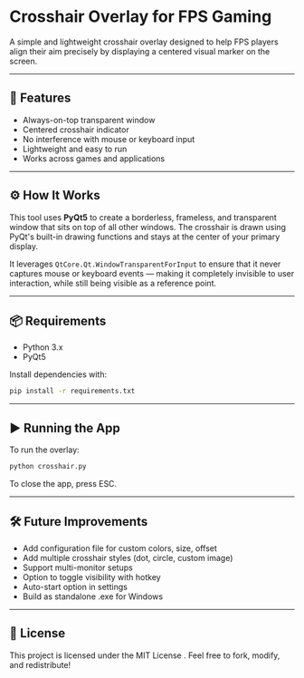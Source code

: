 # Crosshair Overlay for FPS Gaming

A simple and lightweight crosshair overlay designed to help FPS players align their aim precisely by displaying a centered visual marker on the screen.

---

## 🔧 Features

- Always-on-top transparent window
- Centered crosshair indicator
- No interference with mouse or keyboard input
- Lightweight and easy to run
- Works across games and applications

---

## ⚙️ How It Works

This tool uses **PyQt5** to create a borderless, frameless, and transparent window that sits on top of all other windows. The crosshair is drawn using PyQt's built-in drawing functions and stays at the center of your primary display.

It leverages `QtCore.Qt.WindowTransparentForInput` to ensure that it never captures mouse or keyboard events — making it completely invisible to user interaction, while still being visible as a reference point.

---

## 📦 Requirements

- Python 3.x
- PyQt5

Install dependencies with:

```bash
pip install -r requirements.txt
```
---

## ▶️ Running the App

To run the overlay:

```bash
python crosshair.py
```
To close the app, press ESC.

---

## 🛠️ Future Improvements

- Add configuration file for custom colors, size, offset
- Add multiple crosshair styles (dot, circle, custom image)
- Support multi-monitor setups
- Option to toggle visibility with hotkey
- Auto-start option in settings
- Build as standalone .exe for Windows

---

## 📄 License

This project is licensed under the MIT License . Feel free to fork, modify, and redistribute!
